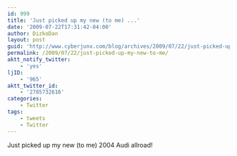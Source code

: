 ```yaml
---
id: 999
title: 'Just picked up my new (to me) ...'
date: '2009-07-22T17:31:42-04:00'
author: DizkoDan
layout: post
guid: 'http://www.cyberjunx.com/blog/archives/2009/07/22/just-picked-up-my-new-to-me/'
permalink: /2009/07/22/just-picked-up-my-new-to-me/
aktt_notify_twitter:
    - 'yes'
ljID:
    - '965'
aktt_twitter_id:
    - '2785732616'
categories:
    - Twitter
tags:
    - tweets
    - Twitter
---
```


Just picked up my new (to me) 2004 Audi allroad!